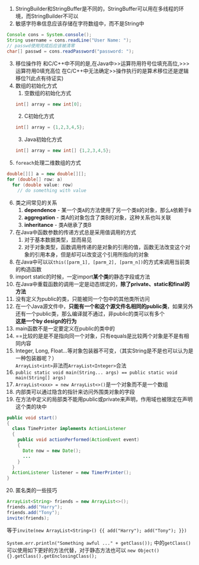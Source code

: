 1. StringBuilder和StringBuffer是不同的，StringBuffer可以用在多线程的环境，而StringBuilder不可以
2. 敏感字符串信息应该存储在字符数组中，而不是String中
```java
Console cons = System.console();
String username = cons.readLine("User Name: ");
// passwd使用完成后应该被清零
char[] passwd = cons.readPassword("password: ");
```
3. 移位操作符
  和C/C++中不同的是,在Java中>>运算符用符号位填充高位,>>>运算符用0填充高位
  在C/C++中无法确定>>操作执行的是算术移位还是逻辑移位?(此点有待证实)
4. 数组的初始化方式
    1. 空数组的初始化方式
    ```java
    int[] array = new int[0];
    ```
    2. C初始化方式
    ```c
    int[] array = {1,2,3,4,5};
    ```
    3. Java初始化方式
    ```java
    int[] array = new int[] {1,2,3,4,5};
    ```
5. `foreach`处理二维数组的方式
```java
double[][] a = new double[][];
for (double[] row: a)
  for (double value: row)
    // do something with value
```
6. 类之间常见的关系
    1. **dependence** - 某一个类`A`的方法使用了另一个类`B`的对象，那么`A`依赖于`B`
    2. **aggregation** - 类A的对象包含了类B的对象，这种关系也叫关联
    3. **inheritance** - 类A继承了类B
7. 在Java中函数参数的传递方式总是采用值调用的方式
    1. 对于基本数据类型，显而易见
    2. 对于对象类型，函数调用传递的是对象的引用的值，函数无法改变这个对象的引用本身，但是却可以改变这个引用所指向的对象
8. 在Java中可以以`this([parm_1], [parm_2], [parm_n])`的方式来调用当前类的构造函数
9. import static的时候，一定import**某个类**的静态字段或方法
10. 在Java中重载函数的调用一定是动态绑定的，**除了private、static和final的方法**
11. 没有定义为public的类，只能被同一个包中的其他类所访问
12. 在一个Java源文件中，**只能有一个和这个源文件名相同的public类**，如果另外还有一个public类，那么编译就不通过，非public的类可以有多个  
**这是一个by design的行为**
13. main函数不是一定要定义在public的类中的
14. ==比较的是是不是指向同一个对象，只有equals是比较两个对象是不是有相同内容
15. Integer, Long, Float...等对象包装器不可变，（其实String是不是也可以认为是一种包装器呢？）  
  `ArrayList<int>`非法而`ArrayList<Integer>`合法
16. `public static void main(String... args) == public static void main(String[] args)`
17. `ArrayList<xxx> = new ArrayList<>()`是一个对象而不是一个数组
18. 内部类可以通过隐含的指针来访问外围类对象的字段
19. 在方法中定义的局部类不能用public或private来声明，作用域也被限定在声明这个类的块中
```java
public void start()
{
  class TimePrinter implements ActionListener
  {
    public void actionPerformed(ActionEvent event)
    {
      Date now = new Date();
      ...
    }
  }
  ActionListener listener = new TimerPrinter();
}
```
20. 匿名类的一些技巧
```java
ArrayList<String> friends = new ArrayList<>();
friends.add("Harry");
friends.add("Tony");
invite(friends);
```
等于`invite(new ArrayList<String>() {{ add("Harry"); add("Tony"); }})`

`System.err.println("Something awful ..." + getClass());`
中的`getClass()`可以使用如下更好的方法代替，对于静态方法也可以
`new Object(){}.getClass().getEnclosingClass();`